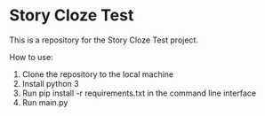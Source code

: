 # Story Cloze Test
This is a repository for the Story Cloze Test project.

How to use:
1. Clone the repository to the local machine
2. Install python 3
3. Run pip install -r requirements.txt in the command line interface
4. Run main.py 
